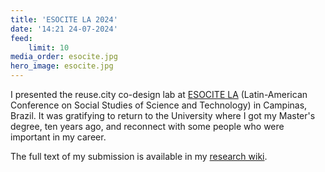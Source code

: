 ```yaml
---
title: 'ESOCITE LA 2024'
date: '14:21 24-07-2024'
feed:
    limit: 10
media_order: esocite.jpg
hero_image: esocite.jpg
---
```


I presented the reuse.city co-design lab at [ESOCITE LA](https://www.esocite2024.com.br/) (Latin-American Conference on Social Studies of Science and Technology) in Campinas, Brazil. It was gratifying to return to the University where I got my Master's degree, ten years ago, and reconnect with some people who were important in my career.

The full text of my submission is available in my [research wiki](https://wiki.reuse.city/opendott/public/online-codesign-lab-reuse-city).